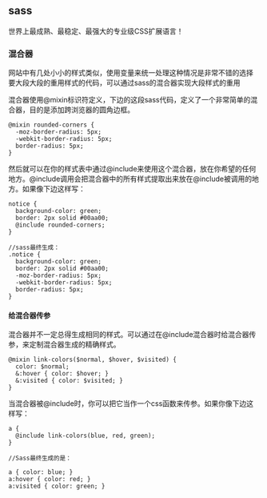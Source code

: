 ## sass
世界上最成熟、最稳定、最强大的专业级CSS扩展语言！

### 混合器
网站中有几处小小的样式类似，使用变量来统一处理这种情况是非常不错的选择
要大段大段的重用样式的代码，可以通过sass的混合器实现大段样式的重用

混合器使用@mixin标识符定义，下边的这段sass代码，定义了一个非常简单的混合器，目的是添加跨浏览器的圆角边框。
```
@mixin rounded-corners {
  -moz-border-radius: 5px;
  -webkit-border-radius: 5px;
  border-radius: 5px;
}
```
然后就可以在你的样式表中通过@include来使用这个混合器，放在你希望的任何地方。@include调用会把混合器中的所有样式提取出来放在@include被调用的地方。如果像下边这样写：
```
notice {
  background-color: green;
  border: 2px solid #00aa00;
  @include rounded-corners;
}

//sass最终生成：
.notice {
  background-color: green;
  border: 2px solid #00aa00;
  -moz-border-radius: 5px;
  -webkit-border-radius: 5px;
  border-radius: 5px;
}
```

#### 给混合器传参
混合器并不一定总得生成相同的样式。可以通过在@include混合器时给混合器传参，来定制混合器生成的精确样式。
```
@mixin link-colors($normal, $hover, $visited) {
  color: $normal;
  &:hover { color: $hover; }
  &:visited { color: $visited; }
}
```
当混合器被@include时，你可以把它当作一个css函数来传参。如果你像下边这样写：
```
a {
  @include link-colors(blue, red, green);
}

//Sass最终生成的是：

a { color: blue; }
a:hover { color: red; }
a:visited { color: green; }
```





